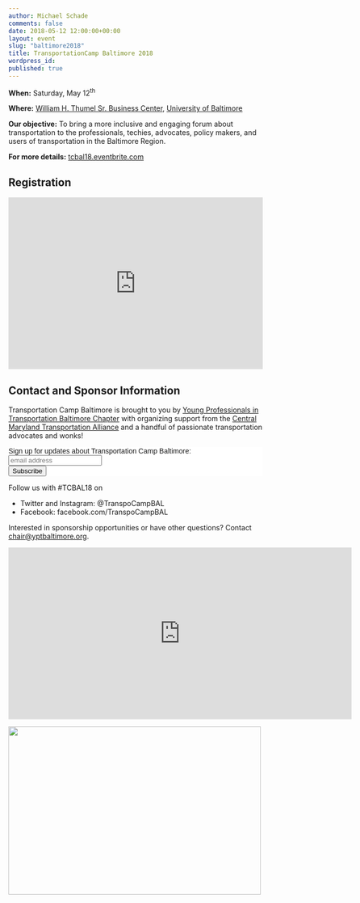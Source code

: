 ```yaml
---
author: Michael Schade
comments: false
date: 2018-05-12 12:00:00+00:00
layout: event
slug: "baltimore2018"
title: TransportationCamp Baltimore 2018
wordpress_id:
published: true
---
```


**When:** Saturday, May 12<sup>th</sup>

**Where:** [William H. Thumel Sr. Business Center](http://home.ubalt.edu/rbento/thumel.html), [University of Baltimore](http://www.ubalt.edu/)

**Our objective:** To bring a more inclusive and engaging forum about transportation to the professionals, techies, advocates, policy makers,
and users of transportation in the Baltimore Region.

**For more details:** [tcbal18.eventbrite.com](https://tcbal18.eventbrite.com)

## Registration
<div style="width:100%; text-align:left;">
<iframe src="https://eventbrite.com/tickets-external?eid=44092362443&amp;ref=etckt" frameborder="0" height="340" width="100%" vspace="0" hspace="0" marginheight="5" marginwidth="5" scrolling="auto" allowtransparency="true"></iframe>
</div>

## Contact and Sponsor Information

Transportation Camp Baltimore is brought to you by [Young Professionals in Transportation Baltimore Chapter](http://yptbaltimore.org/) with organizing support from the [Central Maryland Transportation Alliance](http://www.cmtalliance.org/) and a handful of passionate transportation
advocates and wonks!

<!-- Begin MailChimp Signup Form -->
<link href="//cdn-images.mailchimp.com/embedcode/slim-10_7.css" rel="stylesheet" type="text/css">
<style type="text/css">
	#mc_embed_signup{background:#fff; clear:left; font:14px Helvetica,Arial,sans-serif; }
</style>
<div id="mc_embed_signup">
<form action="https://yptbaltimore.us7.list-manage.com/subscribe/post?u=0804205519074a2d076ff1095&amp;id=a36ac962b5" method="post" id="mc-embedded-subscribe-form" name="mc-embedded-subscribe-form" class="validate" target="_blank" novalidate>
    <div id="mc_embed_signup_scroll">
	<label for="mce-EMAIL">Sign up for updates about Transportation Camp Baltimore:</label>
	<input type="email" value="" name="EMAIL" class="email" id="mce-EMAIL" placeholder="email address" required>
    <!-- real people should not fill this in and expect good things - do not remove this or risk form bot signups-->
    <div style="position: absolute; left: -5000px;" aria-hidden="true"><input type="text" name="b_0804205519074a2d076ff1095_a36ac962b5" tabindex="-1" value=""></div>
    <div class="clear"><input type="submit" value="Subscribe" name="subscribe" id="mc-embedded-subscribe" class="button"></div>
    </div>
</form>
</div>
<!--End mc_embed_signup-->

Follow us with #TCBAL18 on
* Twitter and Instagram: @TranspoCampBAL
* Facebook: facebook.com/TranspoCampBAL

Interested in sponsorship opportunities or have other questions? Contact <chair@yptbaltimore.org>.

<iframe src="https://www.google.com/maps/embed?pb=!1m18!1m12!1m3!1d3087.2569788288733!2d-76.61877448463754!3d39.30509807950984!2m3!1f0!2f0!3f0!3m2!1i1024!2i768!4f13.1!3m3!1m2!1s0x89c80495bdd32313%3A0x3fe6f86271298c68!2sWilliam+H.+Thumel+Sr.+Business+Center%2C+11+W+Mt+Royal+Ave%2C+Baltimore%2C+MD+21201!5e0!3m2!1sen!2sus!4v1513347439966" width="680" height="340" frameborder="0" style="border:0" allowfullscreen></iframe>

<a data-flickr-embed="true" href="https://www.flickr.com/photos/mvjantzen/17783444683" title="Baltimore Bus Stop"><img src="https://farm8.staticflickr.com/7733/17783444683_2a0dfaec9a.jpg" width="500" height="333"></a><script async src="//embedr.flickr.com/assets/client-code.js" charset="utf-8"></script>
